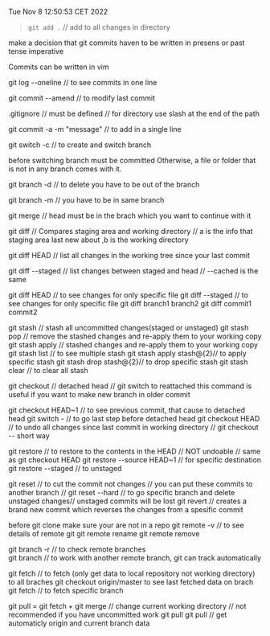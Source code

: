 Tue Nov  8 12:50:53 CET 2022

> `git add .` // add to all changes in directory

make a decision that git commits haven to be written in presens or past tense imperative

Commits can be written in vim

git log --oneline // to see commits in one line

git commit --amend // to modify last commit 

.gitignore // must be defined // for directory use slash at the end of the path
 
git commit -a -m "message" // to add in a single line

git switch -c <branchname> // to create and switch branch

before switching branch must be committed Otherwise, a file or folder that is not in any branch comes with it.

git branch -d // to delete you have to be out of the branch

git branch -m <newBranhcName> // you have to be in same branch

git merge <branchname> // head must be in the brach which you want to continue with it 

git diff // Compares staging area and working directory // a is the info that staging area last new about ,b is the working directory 

git diff HEAD //  list all changes in the working tree since your last commit

git diff --staged // list changes  between staged and head // --cached is the same

git diff HEAD <filename> // to see changes for only specific file
git diff --staged <filename> // to see changes for only specific file
git diff branch1 branch2 
git diff commit1 commit2

git stash // stash all uncommitted changes(staged or unstaged) 
git stash pop // remove the stashed changes and re-apply them to your working copy
git stash  apply // stashed changes and re-apply them to your working copy 
git stash list // to see multiple stash
git stash  apply stash@{2}// to apply specific stash
git stash  drop stash@{2}// to drop  specific stash
git stash  clear // to clear all stash 

git checkout <commit-hash> // detached head // git switch <branchname> to reattached
this command is useful if you want to make new branch in older commit
 
git checkout HEAD~1 // to see previous commit, that cause to detached head
git switch - // to go last step before detached head
git checkout HEAD <filename> // to undo all changes since last commit in working directory // git checkout -- <filename> short way

git restore <filename> // to restore to the contents in the HEAD // NOT undoable // same as git checkout HEAD <filename> 
git restore --source HEAD~1 <filename> // for specific destination
git restore --staged <filename> // to unstaged 

git reset <commit-hash> // to cut the commit not changes // you can put these  commits to another branch //
git reset --hard <commit> // to go specific branch and delete unstaged changes// unstaged commits will be lost
git revert <commit> // creates a brand new commit which reverses the changes from a spesific commit

before git clone make sure your are not in a repo
git remote -v // to see details of remote git
git remote rename <old> <newname>
git remote remove <name>

git branch -r // to check remote branches  
git branch <remoteBranchName> // to work with another remote branch, git can track automatically

git fetch <remoteName> // to fetch (only get data to local repository not working directory) to all braches
git checkout origin/master to see last fetched data on brach
git fetch <remoteName> <remoteBrachName> // to fetch specific branch 

git pull = git fetch + git merge // change current working directory // not recommended if you have uncommitted work
git pull <remoteName> <branchName>
git pull // get automaticly origin and current branch data 



